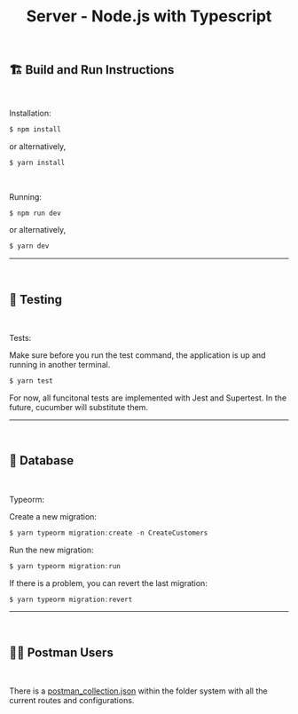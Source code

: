 <h1 align="center"><strong>Server - Node.js with Typescript</strong></h1>
<br/>

<h2>🏗 <strong>Build and Run Instructions</strong></h2>
<br>
<p>Installation:</p>

```javascript
$ npm install
```

<p>or alternatively,</p>

```javascript
$ yarn install
```

<br>
<p>Running:</p>

```javascript
$ npm run dev
```

<p>or alternatively,</p>

```javascript
$ yarn dev
```

<hr>
<br>

<h2>🥒 <strong>Testing</strong></h2>
<br>
<p>Tests:<p>

Make sure before you run the test command, the application is up and running in another terminal.

```javascript
$ yarn test
```

For now, all funcitonal tests are implemented with Jest and Supertest. In the future, cucumber will substitute them.

<hr>
<br>

<h2>💾 <strong>Database</strong></h2>
<br>
<p>Typeorm:<p>

Create a new migration:

```javascript
$ yarn typeorm migration:create -n CreateCustomers
```

Run the new migration:

```javascript
$ yarn typeorm migration:run
```

If there is a problem, you can revert the last migration:

```javascript
$ yarn typeorm migration:revert
```

<hr>
<br>

<h2>🧑‍🚀 <strong>Postman Users</strong></h2>

<br/>

<p>There is a <a href="./postman_collection.json">postman_collection.json</a> within the folder system with all the current routes and configurations.</p>
